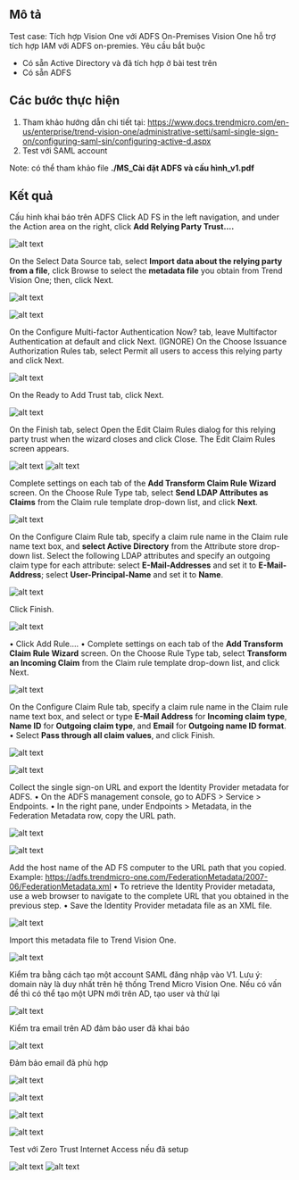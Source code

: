 ## Mô tả
Test case: Tích hợp Vision One với ADFS On-Premises
Vision One hỗ trợ tích hợp IAM với ADFS on-premies. Yêu cầu bắt buộc
-	Có sẵn Active Directory và đã tích hợp ở bài test trên
-	Có sẵn ADFS

## Các bước thực hiện
1.	Tham khảo hướng dẫn chi tiết tại: https://www.docs.trendmicro.com/en-us/enterprise/trend-vision-one/administrative-setti/saml-single-sign-on/configuring-saml-sin/configuring-active-d.aspx
2.	Test với SAML account

Note: có thể tham khảo file **./MS_Cài đặt ADFS và cấu hình_v1.pdf**

## Kết quả
Cấu hình khai báo trên ADFS
Click AD FS in the left navigation, and under the Action area on the right, click **Add Relying Party Trust....**

![alt text](Image/image.png)

On the Select Data Source tab, select **Import data about the relying party from a file**, click Browse to select the **metadata file** you obtain from Trend Vision One; then, click Next.

![alt text](Image/image-1.png)

![alt text](Image/image-2.png)

On the Configure Multi-factor Authentication Now? tab, leave Multifactor Authentication at default and click Next. (IGNORE)
On the Choose Issuance Authorization Rules tab, select Permit all users to access this relying party and click Next.

![alt text](Image/image-3.png)

On the Ready to Add Trust tab, click Next.

![alt text](Image/image-4.png)

On the Finish tab, select Open the Edit Claim Rules dialog for this relying party trust when the wizard closes and click Close. 
The Edit Claim Rules screen appears.

![alt text](Image/image-5.png)  ![alt text](Image/image-6.png)

Complete settings on each tab of the **Add Transform Claim Rule Wizard** screen. 
On the Choose Rule Type tab, select **Send LDAP Attributes as Claims** from the Claim rule template drop-down list, and click **Next**.

![alt text](Image/image-7.png)

On the Configure Claim Rule tab, specify a claim rule name in the Claim rule name text box, and **select Active Directory** from the Attribute store drop-down list.
Select the following LDAP attributes and specify an outgoing claim type for each attribute: select **E-Mail-Addresses** and set it to **E-Mail-Address**; select **User-Principal-Name** and set it to **Name**.

![alt text](Image/image-8.png)

Click Finish.

![alt text](Image/image-9.png)

•  Click Add Rule.... 
•  Complete settings on each tab of the **Add Transform Claim Rule Wizard** screen. 
On the Choose Rule Type tab, select **Transform an Incoming Claim** from the Claim rule template drop-down list, and click Next. 

![alt text](Image/image-10.png)

On the Configure Claim Rule tab, specify a claim rule name in the Claim rule name text box, and select or type **E-Mail Address** for **Incoming claim type**, **Name ID** for **Outgoing claim type**, and **Email** for **Outgoing name ID format**.
•  Select **Pass through all claim values**, and click Finish.

![alt text](Image/image-11.png)

![alt text](Image/image-12.png)

Collect the single sign-on URL and export the Identity Provider metadata for ADFS.
•  On the ADFS management console, go to ADFS > Service > Endpoints.
•  In the right pane, under Endpoints > Metadata, in the Federation Metadata row, copy the URL path.

![alt text](Image/image-13.png)

![alt text](Image/image-14.png)

Add the host name of the AD FS computer to the URL path that you copied.
Example: https://adfs.trendmicro-one.com/FederationMetadata/2007-06/FederationMetadata.xml
•  To retrieve the Identity Provider metadata, use a web browser to navigate to the complete URL that you obtained in the previous step. 
•  Save the Identity Provider metadata file as an XML file.

![alt text](Image/image-15.png)

Import this metadata file to Trend Vision One.

![alt text](Image/image-16.png)

Kiểm tra bằng cách tạo một account SAML đăng nhập vào V1. Lưu ý: domain này là duy nhất trên hệ thống Trend Micro Vision One. Nếu có vấn đề thì có thể tạo một UPN mới trên AD, tạo user và thử lại

![alt text](Image/image-17.png)

Kiểm tra email trên AD đảm bảo user đã khai báo

![alt text](Image/image-18.png)

Đảm bảo email đã phù hợp

![alt text](Image/image-19.png)

![alt text](Image/image-20.png)

![alt text](Image/image-21.png)

![alt text](Image/image-22.png)

Test với Zero Trust Internet Access nếu đã setup

![alt text](Image/image-23.png)  ![alt text](Image/image-24.png)
